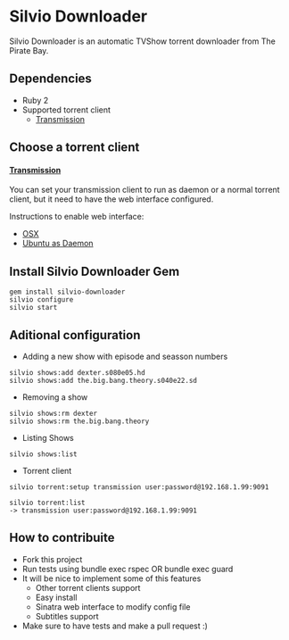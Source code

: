 Silvio Downloader
=================

Silvio Downloader is an automatic TVShow torrent downloader from The Pirate Bay.

Dependencies
------------

* Ruby 2
* Supported torrent client
  * [Transmission](http://www.transmissionbt.com/)

Choose a torrent client
-----------------------

#### [Transmission](http://www.transmissionbt.com/)

You can set your transmission client to run as daemon or a normal torrent client, 
but it need to have the web interface configured.

Instructions to enable web interface: 
 * [OSX](https://trac.transmissionbt.com/wiki/OSX/DesktopRemote)
 * [Ubuntu as Daemon](http://rickylford.com/transmission-on-ubuntu-server-12-04-lts/)

Install Silvio Downloader Gem
-----------------------------

```
gem install silvio-downloader
silvio configure
silvio start
```

Aditional configuration
-----------------------

* Adding a new show with episode and seasson numbers

```
silvio shows:add dexter.s080e05.hd
silvio shows:add the.big.bang.theory.s040e22.sd
```

* Removing a show

```
silvio shows:rm dexter
silvio shows:rm the.big.bang.theory
```

* Listing Shows

```
silvio shows:list
```

* Torrent client

```
silvio torrent:setup transmission user:password@192.168.1.99:9091
```

```
silvio torrent:list 
-> transmission user:password@192.168.1.99:9091
```

How to contribuite
------------------

* Fork this project
* Run tests using bundle exec rspec OR bundle exec guard
* It will be nice to implement some of this features
  * Other torrent clients support
  * Easy install
  * Sinatra web interface to modify config file
  * Subtitles support
* Make sure to have tests and make a pull request :)